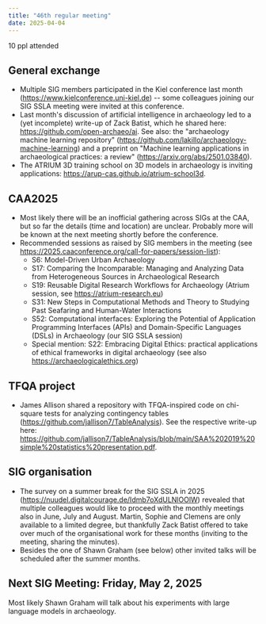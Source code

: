 ```yaml
---
title: "46th regular meeting"
date: 2025-04-04
---
```


10 ppl attended

## General exchange

- Multiple SIG members participated in the Kiel conference last month (https://www.kielconference.uni-kiel.de) -- some colleagues joining our SIG SSLA meeting were invited at this conference.
- Last month's discussion of artificial intelligence in archaeology led to a (yet incomplete) write-up of Zack Batist, which he shared here: https://github.com/open-archaeo/ai. See also: the "archaeology machine learning repository" (https://github.com/lakillo/archaeology-machine-learning) and a preprint on "Machine learning applications in archaeological practices: a review" (https://arxiv.org/abs/2501.03840).
- The ATRIUM 3D training school on 3D models in archaeology is inviting applications: https://arup-cas.github.io/atrium-school3d.

## CAA2025

- Most likely there will be an inofficial gathering across SIGs at the CAA, but so far the details (time and location) are unclear. Probably more will be known at the next meeting shortly before the conference.
- Recommended sessions as raised by SIG members in the meeting (see https://2025.caaconference.org/call-for-papers/session-list):
	- S6: Model-Driven Urban Archaeology
	- S17: Comparing the Incomparable: Managing and Analyzing Data from Heterogeneous Sources in Archaeological Research
	- S19: Reusable Digital Research Workflows for Archaeology (Atrium session, see https://atrium-research.eu)
	- S31: New Steps in Computational Methods and Theory to Studying Past Seafaring and Human-Water Interactions
	- S52: Computational interfaces: Exploring the Potential of Application Programming Interfaces (APIs) and Domain-Specific Languages (DSLs) in Archaeology (our SIG SSLA session)
	- Special mention: S22: Embracing Digital Ethics: practical applications of ethical frameworks in digital archaeology (see also https://archaeologicalethics.org)

## TFQA project

- James Allison shared a repository with TFQA-inspired code on chi-square tests for analyzing contingency tables (<https://github.com/jallison7/TableAnalysis>). See the respective write-up here: https://github.com/jallison7/TableAnalysis/blob/main/SAA%202019%20simple%20statistics%20presentation.pdf.

## SIG organisation

- The survey on a summer break for the SIG SSLA in 2025 (https://nuudel.digitalcourage.de/Idmb7oXdULNlOOlW) revealed that multiple colleagues would like to proceed with the monthly meetings also in June, July and August. Martin, Sophie and Clemens are only available to a limited degree, but thankfully Zack Batist offered to take over much of the organisational work for these months (inviting to the meeting, sharing the minutes).
- Besides the one of Shawn Graham (see below) other invited talks will be scheduled after the summer months.

## Next SIG Meeting: Friday, May 2, 2025

Most likely Shawn Graham will talk about his experiments with large language models in archaeology.
